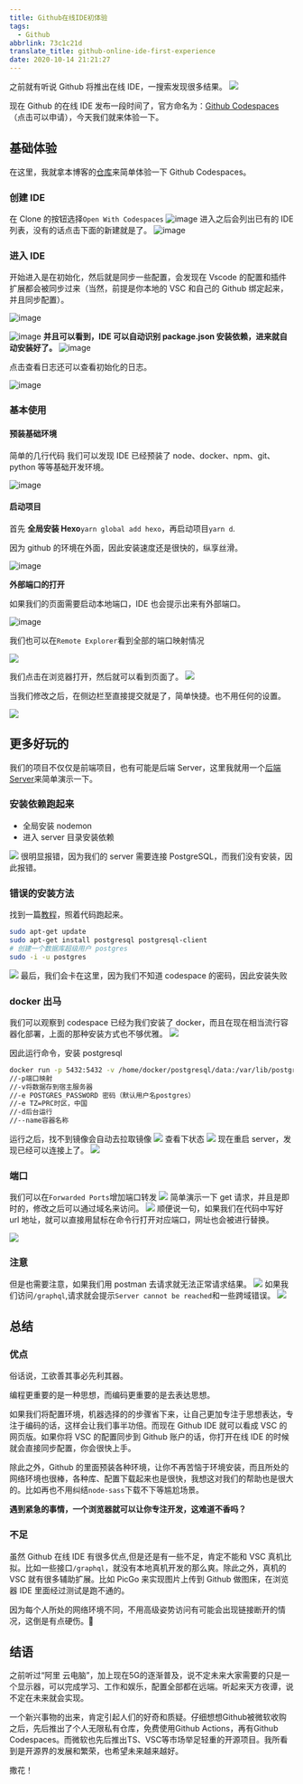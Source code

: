 ```yaml
---
title: Github在线IDE初体验
tags:
  - Github
abbrlink: 73c1c21d
translate_title: github-online-ide-first-experience
date: 2020-10-14 21:21:27
---
```


之前就有听说 Github 将推出在线 IDE，一搜索发现很多结果。
![](https://cdn.jsdelivr.net/gh/kitety/blog_img/img/20201014212657.png)

现在 Github 的在线 IDE 发布一段时间了，官方命名为：[Github Codespaces](https://github.com/features/codespaces)（点击可以申请），今天我们就来体验一下。

<!-- more -->

## 基础体验

在这里，我就拿本博客的[仓库](https://github.com/kitety/blog)来简单体验一下 Github Codespaces。

### 创建 IDE

在 Clone 的按钮选择`Open With Codespaces`
![image](https://cdn.jsdelivr.net/gh/kitety/blog_img/2020-10-14/1602682721438-image.png)
进入之后会列出已有的 IDE 列表，没有的话点击下面的新建就是了。
![image](https://cdn.jsdelivr.net/gh/kitety/blog_img/2020-10-14/1602682784043-image.png)

### 进入 IDE

开始进入是在初始化，然后就是同步一些配置，会发现在 Vscode 的配置和插件扩展都会被同步过来（当然，前提是你本地的 VSC 和自己的 Github 绑定起来，并且同步配置）。

![image](https://cdn.jsdelivr.net/gh/kitety/blog_img/2020-10-14/1602682883142-image.png)

![image](https://cdn.jsdelivr.net/gh/kitety/blog_img/2020-10-14/1602683153389-image.png)
**并且可以看到，IDE 可以自动识别 package.json 安装依赖，进来就自动安装好了。**
![image](https://cdn.jsdelivr.net/gh/kitety/blog_img/2020-10-14/1602682955735-image.png)

点击查看日志还可以查看初始化的日志。

![image](https://cdn.jsdelivr.net/gh/kitety/blog_img/2020-10-14/1602683024095-image.png)

### 基本使用

#### 预装基础环境

简单的几行代码 我们可以发现 IDE 已经预装了 node、docker、npm、git、python 等等基础开发环境。

![image](https://cdn.jsdelivr.net/gh/kitety/blog_img/2020-10-14/1602690279501-image.png)

#### 启动项目

首先 **全局安装 Hexo**`yarn global add hexo`，再启动项目`yarn d`.

因为 github 的环境在外面，因此安装速度还是很快的，纵享丝滑。

![image](https://cdn.jsdelivr.net/gh/kitety/blog_img/2020-10-14/1602690553256-image.png)

**外部端口的打开**

如果我们的页面需要启动本地端口，IDE 也会提示出来有外部端口。

![image](https://cdn.jsdelivr.net/gh/kitety/blog_img/2020-10-14/1602690647172-image.png)

我们也可以在`Remote Explorer`看到全部的端口映射情况

![](https://cdn.jsdelivr.net/gh/kitety/blog_img/2020-10-15/1602694549227-image.png)

我们点击在浏览器打开，然后就可以看到页面了。
![](https://cdn.jsdelivr.net/gh/kitety/blog_img/2020-10-15/1602694402020-image.png)

当我们修改之后，在侧边栏至直接提交就是了，简单快捷。也不用任何的设置。

![](https://cdn.jsdelivr.net/gh/kitety/blog_img/2020-10-15/1602694872590-image.png)

## 更多好玩的

我们的项目不仅仅是前端项目，也有可能是后端 Server，这里我就用一个[后端 Server](https://github.com/kitety/likeReddit)来简单演示一下。

### 安装依赖跑起来

- 全局安装 nodemon
- 进入 server 目录安装依赖

![](https://cdn.jsdelivr.net/gh/kitety/blog_img/img/20201015152911.png)
很明显报错，因为我们的 server 需要连接 PostgreSQL，而我们没有安装，因此报错。

### 错误的安装方法

找到一篇[教程](https://www.runoob.com/postgresql/linux-install-postgresql.html)，照着代码跑起来。

```bash
sudo apt-get update
sudo apt-get install postgresql postgresql-client
# 创建一个数据库超级用户 postgres
sudo -i -u postgres
```

![](https://cdn.jsdelivr.net/gh/kitety/blog_img/img/20201015153252.png)
最后，我们会卡在这里，因为我们不知道 codespace 的密码，因此安装失败

### docker 出马

我们可以观察到 codespace 已经为我们安装了 docker，而且在现在相当流行容器化部署，上面的那种安装方式也不够优雅。
![](https://cdn.jsdelivr.net/gh/kitety/blog_img/img/20201015153359.png)

因此运行命令，安装 postgresql

```bash
docker run -p 5432:5432 -v /home/docker/postgresql/data:/var/lib/postgresql/data -e POSTGRES_PASSWORD=123456 -e TZ=PRC -d --name=some-postgres postgres
//-p端口映射
//-v将数据存到宿主服务器
//-e POSTGRES_PASSWORD 密码（默认用户名postgres）
//-e TZ=PRC时区，中国
//-d后台运行
//--name容器名称
```

运行之后，找不到镜像会自动去拉取镜像
![](https://cdn.jsdelivr.net/gh/kitety/blog_img/img/20201015153646.png)
查看下状态
![](https://cdn.jsdelivr.net/gh/kitety/blog_img/img/20201015153710.png)
现在重启 server，发现已经可以连接上了。
![](https://cdn.jsdelivr.net/gh/kitety/blog_img/img/20201015153818.png)

### 端口

我们可以在`Forwarded Ports`增加端口转发
![](https://cdn.jsdelivr.net/gh/kitety/blog_img/img/20201015153909.png)
简单演示一下 get 请求，并且是即时的，修改之后可以通过域名来访问。
![](https://cdn.jsdelivr.net/gh/kitety/blog_img/img/20201015154129.png)
顺便说一句，如果我们在代码中写好 url 地址，就可以直接用鼠标在命令行打开对应端口，网址也会被进行替换。

![](https://cdn.jsdelivr.net/gh/kitety/blog_img/img/20201015154329.png)

### 注意

但是也需要注意，如果我们用 postman 去请求就无法正常请求结果。
![](https://cdn.jsdelivr.net/gh/kitety/blog_img/img/20201015154656.png)
如果我们访问`/graphql`,请求就会提示`Server cannot be reached`和一些跨域错误。
![](https://cdn.jsdelivr.net/gh/kitety/blog_img/img/20201015154819.png)

## 总结

### 优点

俗话说，工欲善其事必先利其器。

编程更重要的是一种思想，而编码更重要的是去表达思想。

如果我们将配置环境，机器选择的的步骤省下来，让自己更加专注于思想表达，专注于编码的话，这样会让我们事半功倍。而现在 Github IDE 就可以看成 VSC 的网页版。如果你将 VSC 的配置同步到 Github 账户的话，你打开在线 IDE 的时候就会直接同步配置，你会很快上手。

除此之外，Github 的里面预装各种环境，让你不再苦恼于环境安装，而且所处的网络环境也很棒，各种库、配置下载起来也是很快，我想这对我们的帮助也是很大的。比如再也不用纠结`node-sass`下载不下等尴尬场景。

**遇到紧急的事情，一个浏览器就可以让你专注开发，这难道不香吗？**

### 不足

虽然 Github 在线 IDE 有很多优点,但是还是有一些不足，肯定不能和 VSC 真机比拟。比如一些接口`/graphql`，就没有本地真机开发的那么爽。除此之外，真机的 VSC 就有很多辅助扩展。比如 PicGo 来实现图片上传到 Github 做图床，在浏览器 IDE 里面经过测试是跑不通的。

因为每个人所处的网络环境不同，不用高级姿势访问有可能会出现链接断开的情况，这倒是有点硬伤。🤣

## 结语

之前听过“阿里 云电脑”，加上现在5G的逐渐普及，说不定未来大家需要的只是一个显示器，可以完成学习、工作和娱乐，配置全部都在远端。听起来天方夜谭，说不定在未来就会实现。

一个新兴事物的出来，肯定引起人们的好奇和质疑。仔细想想Github被微软收购之后，先后推出了个人无限私有仓库，免费使用Github Actions，再有Github Codespaces。而微软也先后推出TS、VSC等市场举足轻重的开源项目。我所看到是开源界的发展和繁荣，也希望未来越来越好。

撒花！
